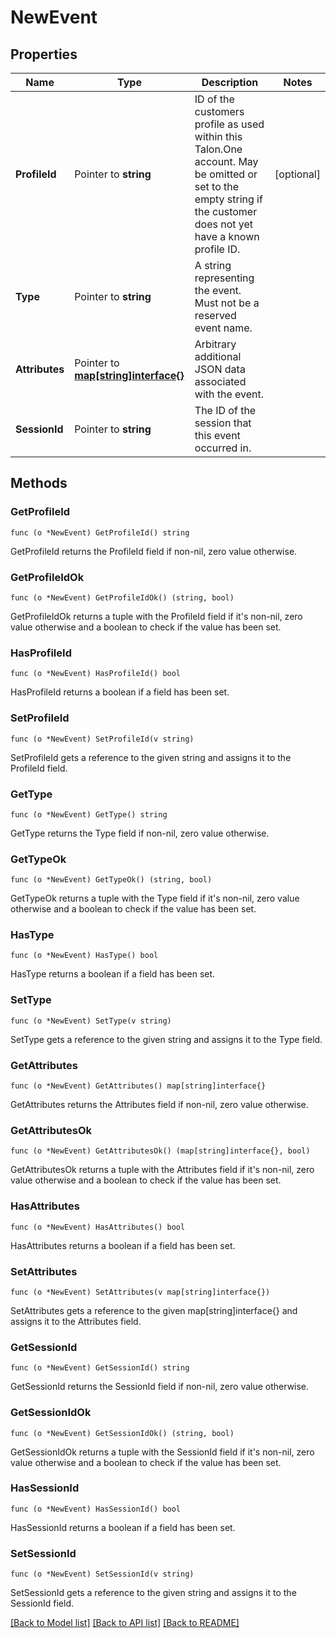 # NewEvent

## Properties

Name | Type | Description | Notes
------------ | ------------- | ------------- | -------------
**ProfileId** | Pointer to **string** | ID of the customers profile as used within this Talon.One account. May be omitted or set to the empty string if the customer does not yet have a known profile ID. | [optional] 
**Type** | Pointer to **string** | A string representing the event. Must not be a reserved event name. | 
**Attributes** | Pointer to [**map[string]interface{}**](.md) | Arbitrary additional JSON data associated with the event. | 
**SessionId** | Pointer to **string** | The ID of the session that this event occurred in. | 

## Methods

### GetProfileId

`func (o *NewEvent) GetProfileId() string`

GetProfileId returns the ProfileId field if non-nil, zero value otherwise.

### GetProfileIdOk

`func (o *NewEvent) GetProfileIdOk() (string, bool)`

GetProfileIdOk returns a tuple with the ProfileId field if it's non-nil, zero value otherwise
and a boolean to check if the value has been set.

### HasProfileId

`func (o *NewEvent) HasProfileId() bool`

HasProfileId returns a boolean if a field has been set.

### SetProfileId

`func (o *NewEvent) SetProfileId(v string)`

SetProfileId gets a reference to the given string and assigns it to the ProfileId field.

### GetType

`func (o *NewEvent) GetType() string`

GetType returns the Type field if non-nil, zero value otherwise.

### GetTypeOk

`func (o *NewEvent) GetTypeOk() (string, bool)`

GetTypeOk returns a tuple with the Type field if it's non-nil, zero value otherwise
and a boolean to check if the value has been set.

### HasType

`func (o *NewEvent) HasType() bool`

HasType returns a boolean if a field has been set.

### SetType

`func (o *NewEvent) SetType(v string)`

SetType gets a reference to the given string and assigns it to the Type field.

### GetAttributes

`func (o *NewEvent) GetAttributes() map[string]interface{}`

GetAttributes returns the Attributes field if non-nil, zero value otherwise.

### GetAttributesOk

`func (o *NewEvent) GetAttributesOk() (map[string]interface{}, bool)`

GetAttributesOk returns a tuple with the Attributes field if it's non-nil, zero value otherwise
and a boolean to check if the value has been set.

### HasAttributes

`func (o *NewEvent) HasAttributes() bool`

HasAttributes returns a boolean if a field has been set.

### SetAttributes

`func (o *NewEvent) SetAttributes(v map[string]interface{})`

SetAttributes gets a reference to the given map[string]interface{} and assigns it to the Attributes field.

### GetSessionId

`func (o *NewEvent) GetSessionId() string`

GetSessionId returns the SessionId field if non-nil, zero value otherwise.

### GetSessionIdOk

`func (o *NewEvent) GetSessionIdOk() (string, bool)`

GetSessionIdOk returns a tuple with the SessionId field if it's non-nil, zero value otherwise
and a boolean to check if the value has been set.

### HasSessionId

`func (o *NewEvent) HasSessionId() bool`

HasSessionId returns a boolean if a field has been set.

### SetSessionId

`func (o *NewEvent) SetSessionId(v string)`

SetSessionId gets a reference to the given string and assigns it to the SessionId field.


[[Back to Model list]](../README.md#documentation-for-models) [[Back to API list]](../README.md#documentation-for-api-endpoints) [[Back to README]](../README.md)


